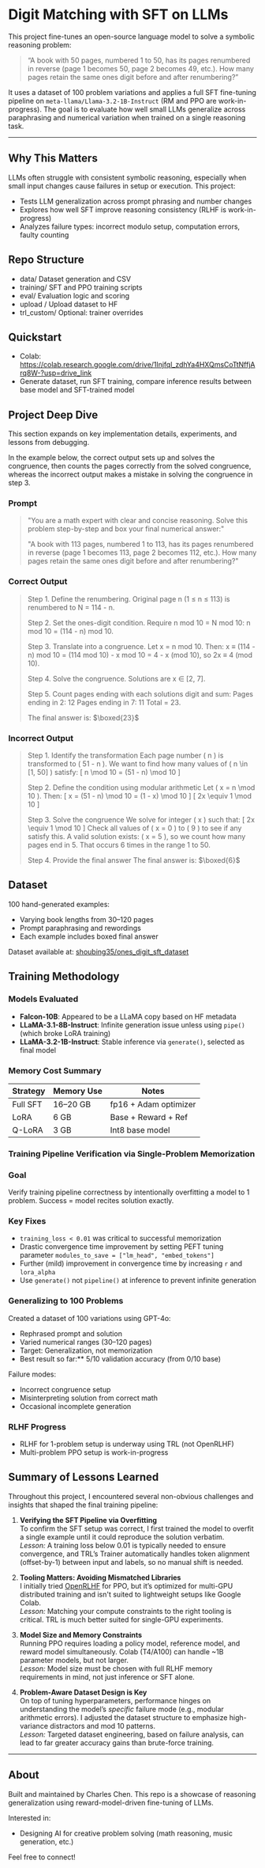 # Digit Matching with SFT on LLMs

This project fine-tunes an open-source language model to solve a symbolic reasoning problem:

> “A book with 50 pages, numbered 1 to 50, has its pages renumbered in reverse (page 1 becomes 50, page 2 becomes 49, etc.). How many pages retain the same ones digit before and after renumbering?”

It uses a dataset of 100 problem variations and applies a full SFT fine-tuning pipeline on `meta-llama/Llama-3.2-1B-Instruct` (RM and PPO are work-in-progress). The goal is to evaluate how well small LLMs generalize across paraphrasing and numerical variation when trained on a single reasoning task.

---

## Why This Matters

LLMs often struggle with consistent symbolic reasoning, especially when small input changes cause failures in setup or execution. This project:

- Tests LLM generalization across prompt phrasing and number changes
- Explores how well SFT improve reasoning consistency (RLHF is work-in-progress)
- Analyzes failure types: incorrect modulo setup, computation errors, faulty counting

## Repo Structure

- data/ Dataset generation and CSV
- training/ SFT and PPO training scripts
- eval/ Evaluation logic and scoring
- upload / Upload dataset to HF
- trl_custom/ Optional: trainer overrides

## Quickstart
- Colab: https://colab.research.google.com/drive/1lnjfql_zdhYa4HXQmsCoTtNffjArq8W-?usp=drive_link
- Generate dataset, run SFT training, compare inference results between base model and SFT-trained model

## Project Deep Dive

This section expands on key implementation details, experiments, and lessons from debugging.

In the example below, the correct output sets up and solves the congruence, then counts the pages correctly from the solved congruence, whereas the incorrect output makes a mistake in solving the congruence in step 3.
### Prompt
>"You are a math expert with clear and concise reasoning. Solve this problem step-by-step and box your final numerical answer:"
>
>"A book with 113 pages, numbered 1 to 113, has its pages renumbered in reverse (page 1 becomes 113, page 2 becomes 112, etc.). How many pages retain the same ones digit before and after renumbering?"
### Correct Output
>Step 1. Define the renumbering.
Original page n (1 ≤ n ≤ 113) is renumbered to N = 114 - n.
>
>Step 2. Set the ones-digit condition.
Require n mod 10 = N mod 10:
n mod 10 = (114 - n) mod 10.
>
>Step 3. Translate into a congruence.
Let x = n mod 10. Then:
x ≡ (114 - n) mod 10 = (114 mod 10) - x mod 10 = 4 - x (mod 10),
so 2x ≡ 4 (mod 10).
>
>Step 4. Solve the congruence.
Solutions are x ∈ [2, 7].
>
>Step 5. Count pages ending with each solutions digit and sum:
Pages ending in 2: 12
Pages ending in 7: 11
Total = 23.
>
>The final answer is: $\boxed{23}$

### Incorrect Output
>Step 1. Identify the transformation
Each page number \( n \) is transformed to \( 51 - n \).
We want to find how many values of \( n \in [1, 50] \) satisfy:
\[ n \mod 10 = (51 - n) \mod 10 \]
>
>Step 2. Define the condition using modular arithmetic
Let \( x = n \mod 10 \). Then:
\[ x = (51 - n) \mod 10 = (1 - x) \mod 10 \]
\[ 2x \equiv 1 \mod 10 \]
>
>Step 3. Solve the congruence
We solve for integer \( x \) such that:
\[ 2x \equiv 1 \mod 10 \]
Check all values of \( x = 0 \) to \( 9 \) to see if any satisfy this.
A valid solution exists: \( x = 5 \), so we count how many pages end in 5.
That occurs 6 times in the range 1 to 50.
>
>Step 4. Provide the final answer
>The final answer is: $\boxed{6}$

## Dataset
100 hand-generated examples:
- Varying book lengths from 30–120 pages
- Prompt paraphrasing and rewordings
- Each example includes boxed final answer

Dataset available at:
[shoubing35/ones_digit_sft_dataset](https://huggingface.co/datasets/shoubing35/ones_digit_sft_dataset)

## Training Methodology

### Models Evaluated
- **Falcon-10B**: Appeared to be a LLaMA copy based on HF metadata
- **LLaMA-3.1-8B-Instruct**: Infinite generation issue unless using `pipe()` (which broke LoRA training)
- **LLaMA-3.2-1B-Instruct**: Stable inference via `generate()`, selected as final model

### Memory Cost Summary
| Strategy         | Memory Use | Notes |
|------------------|-------------|-------|
| Full SFT         | 16–20 GB    | fp16 + Adam optimizer |
| LoRA             | 6 GB        | Base + Reward + Ref |
| Q-LoRA           | 3 GB        | Int8 base model |

### Training Pipeline Verification via Single-Problem Memorization

### Goal
Verify training pipeline correctness by intentionally overfitting a model to 1 problem. Success = model recites solution exactly.

### Key Fixes
- `training_loss < 0.01` was critical to successful memorization
- Drastic convergence time improvement by setting PEFT tuning parameter `modules_to_save = ["lm_head", "embed_tokens"]`
- Further (mild) improvement in convergence time by increasing `r` and `lora_alpha`
- Use `generate()` not `pipeline()` at inference to prevent infinite generation

### Generalizing to 100 Problems

Created a dataset of 100 variations using GPT-4o:
- Rephrased prompt and solution
- Varied numerical ranges (30–120 pages)
- Target: Generalization, not memorization
- Best result so far:** 5/10 validation accuracy (from 0/10 base)

Failure modes:
- Incorrect congruence setup
- Misinterpreting solution from correct math
- Occasional incomplete generation

### RLHF Progress

- RLHF for 1-problem setup is underway using TRL (not OpenRLHF)
- Multi-problem PPO setup is work-in-progress

## Summary of Lessons Learned

Throughout this project, I encountered several non-obvious challenges and insights that shaped the final training pipeline:

1. **Verifying the SFT Pipeline via Overfitting**  
   To confirm the SFT setup was correct, I first trained the model to overfit a single example until it could reproduce the solution verbatim.  
   *Lesson:* A training loss below 0.01 is typically needed to ensure convergence, and TRL’s Trainer automatically handles token alignment (offset-by-1) between input and labels, so no manual shift is needed.

2. **Tooling Matters: Avoiding Mismatched Libraries**  
   I initially tried [OpenRLHF](https://github.com/OpenRLHF/openrlhf) for PPO, but it’s optimized for multi-GPU distributed training and isn't suited to lightweight setups like Google Colab.  
   *Lesson:* Matching your compute constraints to the right tooling is critical. TRL is much better suited for single-GPU experiments.

3. **Model Size and Memory Constraints**  
   Running PPO requires loading a policy model, reference model, and reward model simultaneously. Colab (T4/A100) can handle ~1B parameter models, but not larger.  
   *Lesson:* Model size must be chosen with full RLHF memory requirements in mind, not just inference or SFT alone.

4. **Problem-Aware Dataset Design is Key**  
   On top of tuning hyperparameters, performance hinges on understanding the model’s *specific* failure mode (e.g., modular arithmetic errors). I adjusted the dataset structure to emphasize high-variance distractors and mod 10 patterns.  
   *Lesson:* Targeted dataset engineering, based on failure analysis, can lead to far greater accuracy gains than brute-force training.

---

## About
Built and maintained by Charles Chen.
This repo is a showcase of reasoning generalization using reward-model-driven fine-tuning of LLMs.

Interested in:
- Designing AI for creative problem solving (math reasoning, music generation, etc.)

Feel free to connect!
